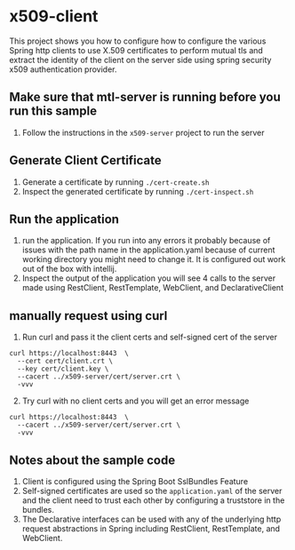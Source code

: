 # x509-client

This project shows you how to configure how to configure the various Spring
http clients to use X.509 certificates to perform mutual tls and extract 
the identity of the client on the server side using spring security x509 
authentication provider.

## Make sure that mtl-server is running before you run this sample

1. Follow the instructions in the `x509-server` project to run the server

## Generate Client Certificate

1. Generate a certificate by running `./cert-create.sh`
2. Inspect the generated certificate by running `./cert-inspect.sh`

## Run the application

1. run the application. If you run into any errors it probably because of issues
   with the path name in the application.yaml because of current working
   directory you might need to change it. It is configured out work out of the
   box with intellij.
2. Inspect the output of the application you will see 4 calls to the server made
   using RestClient, RestTemplate, WebClient, and DeclarativeClient

## manually request using curl

1. Run curl and pass it the client certs and self-signed cert of the server

```shell
curl https://localhost:8443  \
  --cert cert/client.crt \
  --key cert/client.key \
  --cacert ../x509-server/cert/server.crt \
  -vvv
```

2. Try curl with no client certs and you will get an error message

```shell
curl https://localhost:8443  \
  --cacert ../x509-server/cert/server.crt \
  -vvv
```

## Notes about the sample code

1. Client is configured using the Spring Boot SslBundles Feature
2. Self-signed certificates are used so the `application.yaml` of the server
   and the client need to trust each other by configuring a truststore in the
   bundles.
3. The Declarative interfaces can be used with any of the underlying http request
   abstractions in Spring including RestClient, RestTemplate, and WebClient.



